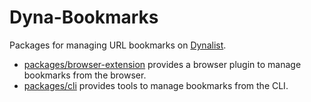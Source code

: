 # Dyna-Bookmarks

Packages for managing URL bookmarks on [Dynalist](https://dynalist.io).

* [packages/browser-extension](packages/browser-extension) provides a browser plugin to manage bookmarks from the browser.
* [packages/cli](packages/cli) provides tools to manage bookmarks from the CLI.

